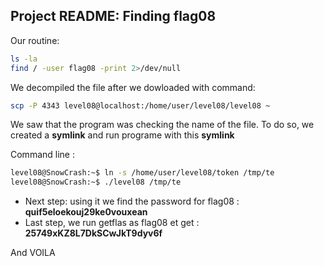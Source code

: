 ## Project README: Finding flag08

Our routine: 
```bash
ls -la
find / -user flag08 -print 2>/dev/null
```
We decompiled the file after we dowloaded with command:
```bash
scp -P 4343 level08@localhost:/home/user/level08/level08 ~
```

We saw that the program was checking the name of the file.
To do so, we created a **symlink** and run programe with this **symlink**

Command line :

```bash
level08@SnowCrash:~$ ln -s /home/user/level08/token /tmp/te
level08@SnowCrash:~$ ./level08 /tmp/te
```
- Next step: using it we find the password for flag08 : **quif5eloekouj29ke0vouxean**
- Last step, we run getflas as flag08 et get : **25749xKZ8L7DkSCwJkT9dyv6f**

And VOILA
